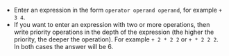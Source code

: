 - Enter an expression in the form `operator operand operand`, for example `+ 3 4`.
- If you want to enter an expression with two or more operations, then write priority operations in the depth of the expression (the higher the priority, the deeper the operation).
For example `+ 2 * 2 2` or `+ * 2 2 2`. In both cases the answer will be 6.

